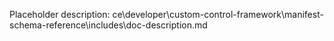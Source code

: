 Placeholder description: ce\developer\custom-control-framework\manifest-schema-reference\includes\doc-description.md